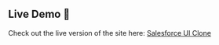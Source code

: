 ## Live Demo 🚀

Check out the live version of the site here: [Salesforce UI Clone](https://algoanurag.github.io/Salesforce-UI/)
